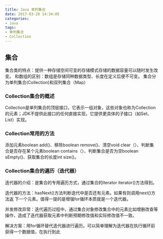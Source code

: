 ```yaml
---
title: Java 单列集合
date: 2017-03-20 14:34:05
categories: 
- Java
tags: 
- 单列集合
- Collection 
---
```

## 集合
集合类的特点：提供一种存储空间可变的存储模式存储的数据容量可以随时发生改变。
和数组的区别：数组是存储同种数据类型、长度在定义后便不可变。
集合分为单列集合(Collection)和双列集合（Map）
<!--more-->
### Collection集合的概述
Collection是单列集合的顶层接口，它表示一组对象，这些对象也称为Collection的元素；JDK不提供此接口的任何直接实现，它提供更具体的子接口（如Set、List）实现。

### Collection常用的方法
添加元素boolean add()、移除boolean remove()、清空void clear（）、判断集合是否存在某个元素boolean contains（）、判断集合是否为空boolean sEmpty()、获取集合的长度int size()。

### Collection集合的遍历（迭代器）

迭代器的介绍：是集合的专用遍历方式，通过集合的iterator iterator()方法得到。

迭代器的方法：hasNext()方法判断迭代中是否还有元素。如果有则调用next()方法返 下一个元素。值得一提的是增强for循环本质就是一个迭代器。

并发修改异常：迭代遍历过程中，通过集合对象修改集合中的元素比如增删改查等操作，造成了迭代器获取元素中判断预期修改值和实际修改值不一致。

解决方案：用for循环替代迭代器进行遍历。可以简单理解为迭代器在执行循环前获得一个数据值，在执行到此






